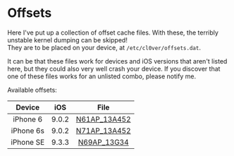 # Offsets

Here I've put up a collection of offset cache files. With these, the terribly unstable kernel dumping can be skipped!  
They are to be placed on your device, at `/etc/cl0ver/offsets.dat`.  

It can be that these files work for devices and iOS versions that aren't listed here, but they could also very well crash your device. If you discover that one of these files works for an unlisted combo, please notify me.

Available offsets:

| Device    | iOS   | File |
| :-------: | :---: | :--: |
| iPhone 6  | 9.0.2 | [N61AP_13A452](https://raw.githubusercontent.com/Siguza/cl0ver/master/offsets/N61AP_13A452/offsets.dat) |
| iPhone 6s | 9.0.2 | [N71AP_13A452](https://raw.githubusercontent.com/Siguza/cl0ver/master/offsets/N71AP_13A452/offsets.dat) |
| iPhone SE | 9.3.3 | [N69AP_13G34](https://raw.githubusercontent.com/Siguza/cl0ver/master/offsets/N69AP_13G34/offsets.dat) |
